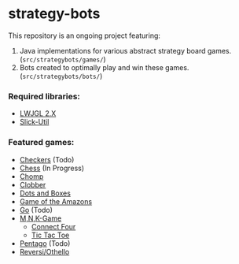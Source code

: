 # strategy-bots
This repository is an ongoing project featuring:
1. Java implementations for various abstract strategy board games. (`src/strategybots/games/`)
2. Bots created to optimally play and win these games. (`src/strategybots/bots/`)

### Required libraries:
 * [LWJGL 2.X](http://legacy.lwjgl.org/)
 * [Slick-Util](http://slick.ninjacave.com/slick-util/)

### Featured games:
* [Checkers](https://en.wikipedia.org/wiki/Checkers) (Todo)
* [Chess](https://en.wikipedia.org/wiki/Chess) (In Progress)
* [Chomp](https://en.wikipedia.org/wiki/Chomp)
* [Clobber](https://en.wikipedia.org/wiki/Clobber)
* [Dots and Boxes](https://en.wikipedia.org/wiki/Dots_and_Boxes)
* [Game of the Amazons](https://en.wikipedia.org/wiki/Game_of_the_Amazons)
* [Go](https://en.wikipedia.org/wiki/Go_(game)) (Todo)
* [M,N,K-Game](https://en.wikipedia.org/wiki/M,n,k-game)
  * [Connect Four](https://en.wikipedia.org/wiki/Connect_Four)
  * [Tic Tac Toe](https://en.wikipedia.org/wiki/Tic-tac-toe)
* [Pentago](https://en.wikipedia.org/wiki/Pentago) (Todo)
* [Reversi/Othello](https://en.wikipedia.org/wiki/Reversi)
